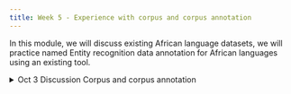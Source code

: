 ```yaml
---
title: Week 5 - Experience with corpus and corpus annotation
---
```



In this module, we will discuss existing African language datasets, we will practice named Entity recognition data annotation for African languages using an existing tool.

<details>
  <summary class="session-summary">
    <span class="date-label">Oct 3</span>
    <span class="label label-blue">Discussion</span>
    <span class="session-title">Corpus and corpus annotation</span>
  </summary>
  <div markdown="1">
- [Slides]
<!--
(https://app.perusall.com/courses/training-computers-to-understand-african-languages/frs159_slides_week_5)
-->
- Reflection:
  - Read about data annotation and data labeling through this [blog](https://toloka.ai/blog/annotation-vs-labeling/), summerise in one paragraph what is annotation and why it is necessary.
  - [Adelani et al., MasakhaNER: Named Entity Recognition for African Languages](https://app.perusall.com/courses/training-computers-to-understand-african-languages/masakhaner). Read abstract, section 3 of focus languages and section 4 about the Data and annotation methodology.
  - [Cheikh et al., MasakhaPOS: Part-of-Speech Tagging for Typologically Diverse African Languages](https://aclanthology.org/2023.acl-long.609.pdf). Read the abstract, all of section 4 about data and annotation and section 5 annotation challenges.
- We will practice using [African language text corpus](https://github.com/masakhane-io/lacuna_pos_ner/tree/main/language_corpus)  to annotate African languages.
- We will use an [external annotation tool](https://tecoholic.github.io/ner-annotator/) to annotate Named Entities in African languages text.

</div>
</details>
